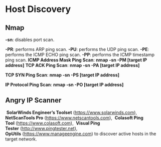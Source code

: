 # Host Discovery

## Nmap

**-sn**: disables port scan.

**-PR**: performs ARP ping scan.
**-PU**: performs the UDP ping scan.
**-PE**: performs the ICMP ECHO ping scan.
**-PP**: performs the ICMP timestamp ping scan.
**ICMP Address Mask Ping Scan**: **nmap -sn -PM [target IP address]**
**TCP ACK Ping Scan**: **nmap -sn -PA [target IP address]**

**TCP SYN Ping Scan**: **nmap -sn -PS [target IP address]**

**IP Protocol Ping Scan**: **nmap -sn -PO [target IP address]**

## Angry IP Scanner

 **SolarWinds Engineer’s Toolset** (https://www.solarwinds.com), 
**NetScanTools Pro** (https://www.netscantools.com), 
**Colasoft Ping Tool** (https://www.colasoft.com), 
**Visual Ping Tester** (http://www.pingtester.net), 
**OpUtils** (https://www.manageengine.com) to discover active hosts in the target network.